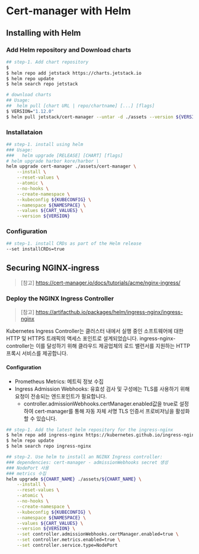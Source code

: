 # Cert-manager with Helm

## Installing with Helm

### Add Helm repository and Download charts
```sh
## step-1. Add chart repository
$ 
$ helm repo add jetstack https://charts.jetstack.io
$ helm repo update
$ helm search repo jetstack

# download charts
## Usage:
##  helm pull [chart URL | repo/chartname] [...] [flags]
$ VERSION="1.12.0"
$ helm pull jetstack/cert-manager --untar -d ./assets --version ${VERSION}
```

### Installataion

```sh
## step-1. install using helm
### Usage:
###   helm upgrade [RELEASE] [CHART] [flags]
# helm upgrade harbor kore/harbor \
helm upgrade cert-manager ./assets/cert-manager \
    --install \
    --reset-values \
    --atomic \
    --no-hooks \
    --create-namespace \
    --kubeconfig ${KUBECONFIG} \
    --namespace ${NAMESPACE} \
    --values ${CART_VALUES} \
    --version ${VERSION}
```

### Configuration

```sh
## step-1. install CRDs as part of the Helm release
--set installCRDs=true

```

## Securing NGINX-ingress

> [참고] https://cert-manager.io/docs/tutorials/acme/nginx-ingress/

### Deploy the NGINX Ingress Controller

> [참고] https://artifacthub.io/packages/helm/ingress-nginx/ingress-nginx

Kubernetes Ingress Controller는 클러스터 내에서 실행 중인 소프트웨어에 대한 HTTP 및 HTTPS 트래픽의 액세스 포인트로 설계되었습니다. ingress-nginx-controller는 이를 달성하기 위해 클라우드 제공업체의 로드 밸런서를 지원하는 HTTP 프록시 서비스를 제공합니다.

#### Configuration

- Prometheus Metrics: 메트릭 정보 수집
- Ingress Admission Webhooks: 유효성 검사 및 구성에는 TLS를 사용하기 위해 요청이 전송되는 엔드포인트가 필요합니다.
  - controller.admissionWebhooks.certManager.enabled값을 true로 설정하여 cert-manager를 통해 자동 자체 서명 TLS 인증서 프로비저닝을 활성화할 수 있습니다.

```sh
## step-1. Add the latest helm repository for the ingress-nginx
$ helm repo add ingress-nginx https://kubernetes.github.io/ingress-nginx
$ helm repo update
$ helm search repo ingress-nginx

## step-2. Use helm to install an NGINX Ingress controller:
### dependencies: cert-manager - admissionWebhooks secret 생성
### NodePort 사용
### metrics 수집
helm upgrade ${CHART_NAME} ./assets/${CHART_NAME} \
    --install \
    --reset-values \
    --atomic \
    --no-hooks \
    --create-namespace \
    --kubeconfig ${KUBECONFIG} \
    --namespace ${NAMESPACE} \
    --values ${CART_VALUES} \
    --version ${VERSION} \
    --set controller.admissionWebhooks.certManager.enabled=true \
    --set controller.metrics.enabled=true \
    --set controller.service.type=NodePort
```